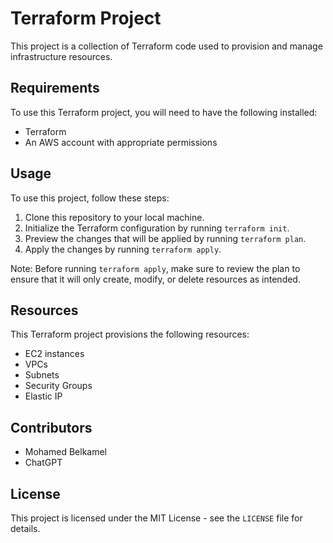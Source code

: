 # Terraform Project

This project is a collection of Terraform code used to provision and manage infrastructure resources.

## Requirements

To use this Terraform project, you will need to have the following installed:

- Terraform
- An AWS account with appropriate permissions

## Usage

To use this project, follow these steps:

1. Clone this repository to your local machine.
2. Initialize the Terraform configuration by running `terraform init`.
3. Preview the changes that will be applied by running `terraform plan`.
4. Apply the changes by running `terraform apply`.

Note: Before running `terraform apply`, make sure to review the plan to ensure that it will only create, modify, or delete resources as intended.

## Resources

This Terraform project provisions the following resources:

- EC2 instances
- VPCs
- Subnets
- Security Groups
- Elastic IP

## Contributors

- Mohamed Belkamel
- ChatGPT

## License

This project is licensed under the MIT License - see the `LICENSE` file for details.

